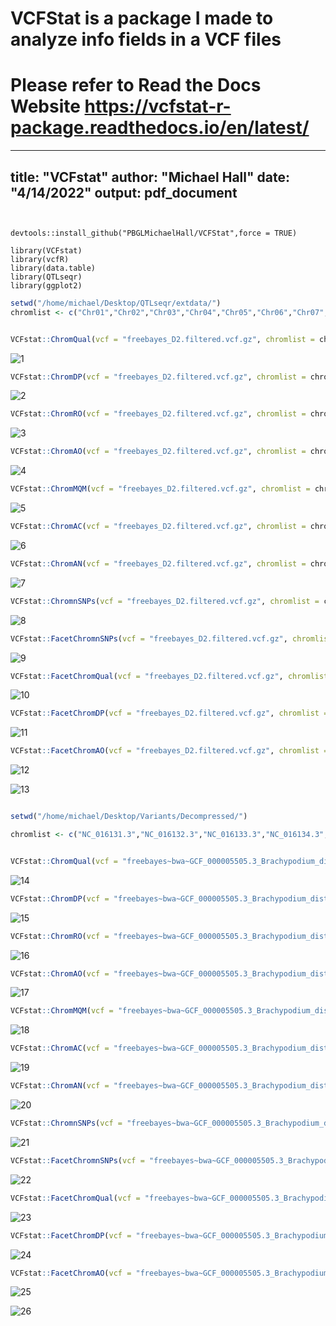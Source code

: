# VCFStat is a package I made to analyze info fields in a VCF files
# Please refer to Read the Docs Website https://vcfstat-r-package.readthedocs.io/en/latest/
---
title: "VCFstat"
author: "Michael Hall"
date: "4/14/2022"
output: pdf_document
---


```{r Best}
  

devtools::install_github("PBGLMichaelHall/VCFStat",force = TRUE)

library(VCFstat)
library(vcfR)
library(data.table)
library(QTLseqr)
library(ggplot2)

```


```r
setwd("/home/michael/Desktop/QTLseqr/extdata/")
chromlist <- c("Chr01","Chr02","Chr03","Chr04","Chr05","Chr06","Chr07","Chr08","Chr09","Chr10")


VCFstat::ChromQual(vcf = "freebayes_D2.filtered.vcf.gz", chromlist = chromlist,windowSize = 1e+05, binwidth = 50,Maximum=5000)
```
![1](https://user-images.githubusercontent.com/93121277/163991880-7eff336b-6eb2-45cf-ada4-0ae3787b489f.png)

```r
VCFstat::ChromDP(vcf = "freebayes_D2.filtered.vcf.gz", chromlist = chromlist,windowSize = 1e+05, binwidth = 10)
```
![2](https://user-images.githubusercontent.com/93121277/163991898-568d96de-9773-4da1-a2e2-e22edd470ced.png)

```r
VCFstat::ChromRO(vcf = "freebayes_D2.filtered.vcf.gz", chromlist = chromlist,windowSize = 1e+05, binwidth = 10)
```
![3](https://user-images.githubusercontent.com/93121277/163991973-cc2743e1-49df-4a59-a6b0-ef66bafbd07d.png)


```r
VCFstat::ChromAO(vcf = "freebayes_D2.filtered.vcf.gz", chromlist = chromlist,windowSize = 1e+05, binwidth = 10)
```
![4](https://user-images.githubusercontent.com/93121277/163992003-8ca07920-803d-4ea0-91a6-27cb9baf5318.png)


```r
VCFstat::ChromMQM(vcf = "freebayes_D2.filtered.vcf.gz", chromlist = chromlist,windowSize = 1e+05, binwidth = 10)
```
![5](https://user-images.githubusercontent.com/93121277/163992014-1d49cd02-6eb4-41da-97cc-3a5b4edec069.png)

```r
VCFstat::ChromAC(vcf = "freebayes_D2.filtered.vcf.gz", chromlist = chromlist,windowSize = 1e+05, binwidth = 10)
```
![6](https://user-images.githubusercontent.com/93121277/163992029-85972022-0ed0-4613-b8dc-f8c521399447.png)

```r
VCFstat::ChromAN(vcf = "freebayes_D2.filtered.vcf.gz", chromlist = chromlist,windowSize = 1e+05, binwidth = 10)
```
![7](https://user-images.githubusercontent.com/93121277/163992038-a8fd2a00-8e8b-4592-9aab-4836a6024763.png)

```r
VCFstat::ChromnSNPs(vcf = "freebayes_D2.filtered.vcf.gz", chromlist = chromlist,windowSize = 1e+05, binwidth = 10)
```
![8](https://user-images.githubusercontent.com/93121277/163992055-ab66d757-7869-48f4-9f1d-83cdb75dd816.png)


```r
VCFstat::FacetChromnSNPs(vcf = "freebayes_D2.filtered.vcf.gz", chromlist = chromlist,windowSize = 1e+05, ncol=10)
```
![9](https://user-images.githubusercontent.com/93121277/163992080-709ee512-a0c9-4deb-bc78-c8bb0eb091b9.png)


```r
VCFstat::FacetChromQual(vcf = "freebayes_D2.filtered.vcf.gz", chromlist = chromlist,windowSize = 1e+05, ncol=10)
```
![10](https://user-images.githubusercontent.com/93121277/163992096-a6665a60-250d-4902-9ee1-9f164b81b658.png)


```r
VCFstat::FacetChromDP(vcf = "freebayes_D2.filtered.vcf.gz", chromlist = chromlist,windowSize = 1e+05, ncol=10)
```
![11](https://user-images.githubusercontent.com/93121277/163992109-ae192335-ca3d-47cd-b1dd-573db78dd29c.png)


```r
VCFstat::FacetChromAO(vcf = "freebayes_D2.filtered.vcf.gz", chromlist = chromlist,windowSize = 1e+05, ncol=10)
```
![12](https://user-images.githubusercontent.com/93121277/163992119-8272a52e-e0f2-4162-b94c-ec3c63fd8983.png)

![13](https://user-images.githubusercontent.com/93121277/163992127-da7dfea3-66e1-4a8b-9f75-e99cbe323773.png)






```r

setwd("/home/michael/Desktop/Variants/Decompressed/")

chromlist <- c("NC_016131.3","NC_016132.3","NC_016133.3","NC_016134.3","NC_016135.3")


VCFstat::ChromQual(vcf = "freebayes~bwa~GCF_000005505.3_Brachypodium_distachyon_v3.0~all_samples~filtered-strict.vcf", chromlist = chromlist,windowSize = 1e+05, binwidth = 50,Maximum=5000)
```
![14](https://user-images.githubusercontent.com/93121277/163992145-1203a87a-1264-4e65-868f-ff31bae02c15.png)

```r
VCFstat::ChromDP(vcf = "freebayes~bwa~GCF_000005505.3_Brachypodium_distachyon_v3.0~all_samples~filtered-strict.vcf", chromlist = chromlist,windowSize = 1e+05, binwidth = 10)
```
![15](https://user-images.githubusercontent.com/93121277/163992161-c74b85c0-6c94-4ffd-b8d9-65bceee90dc4.png)


```r
VCFstat::ChromRO(vcf = "freebayes~bwa~GCF_000005505.3_Brachypodium_distachyon_v3.0~all_samples~filtered-strict.vcf", chromlist = chromlist,windowSize = 1e+05, binwidth = 10)
```
![16](https://user-images.githubusercontent.com/93121277/163992166-88f61376-3c6a-456f-bead-4f4a52af9780.png)

```r
VCFstat::ChromAO(vcf = "freebayes~bwa~GCF_000005505.3_Brachypodium_distachyon_v3.0~all_samples~filtered-strict.vcf", chromlist = chromlist,windowSize = 1e+05, binwidth = 10)
```
![17](https://user-images.githubusercontent.com/93121277/163992184-ac8ad14b-1143-40e7-866e-296b1a6977d3.png)

```r
VCFstat::ChromMQM(vcf = "freebayes~bwa~GCF_000005505.3_Brachypodium_distachyon_v3.0~all_samples~filtered-strict.vcf", chromlist = chromlist,windowSize = 1e+05, binwidth = 10)
```
![18](https://user-images.githubusercontent.com/93121277/163992194-db12fecd-816e-4178-b943-2b3b8ef57bbe.png)


```r
VCFstat::ChromAC(vcf = "freebayes~bwa~GCF_000005505.3_Brachypodium_distachyon_v3.0~all_samples~filtered-strict.vcf", chromlist = chromlist,windowSize = 1e+05, binwidth = 10)
```
![19](https://user-images.githubusercontent.com/93121277/163992229-ecd45187-5527-4605-9fbc-6d36576c7631.png)


```r
VCFstat::ChromAN(vcf = "freebayes~bwa~GCF_000005505.3_Brachypodium_distachyon_v3.0~all_samples~filtered-strict.vcf", chromlist = chromlist,windowSize = 1e+05, binwidth = 10)
```
![20](https://user-images.githubusercontent.com/93121277/163992243-46ef5458-dca7-4997-8946-f9218e477201.png)



```r
VCFstat::ChromnSNPs(vcf = "freebayes~bwa~GCF_000005505.3_Brachypodium_distachyon_v3.0~all_samples~filtered-strict.vcf", chromlist = chromlist,windowSize = 1e+05, binwidth = 10)
```
![21](https://user-images.githubusercontent.com/93121277/163992252-21f96161-65eb-4af5-9cb7-1f62e60347c4.png)


```r
VCFstat::FacetChromnSNPs(vcf = "freebayes~bwa~GCF_000005505.3_Brachypodium_distachyon_v3.0~all_samples~filtered-strict.vcf", chromlist = chromlist,windowSize = 1e+05, ncol=10)
```
![22](https://user-images.githubusercontent.com/93121277/163992268-8dc9d71c-ede5-487b-88be-804a240e7672.png)


```r
VCFstat::FacetChromQual(vcf = "freebayes~bwa~GCF_000005505.3_Brachypodium_distachyon_v3.0~all_samples~filtered-strict.vcf", chromlist = chromlist,windowSize = 1e+05, ncol=10)
```
![23](https://user-images.githubusercontent.com/93121277/163992280-f49b0119-ac4d-424d-b6da-4b3a003cb261.png)


```r
VCFstat::FacetChromDP(vcf = "freebayes~bwa~GCF_000005505.3_Brachypodium_distachyon_v3.0~all_samples~filtered-strict.vcf", chromlist = chromlist,windowSize = 1e+05, ncol=10)
```
![24](https://user-images.githubusercontent.com/93121277/163992294-353674eb-d71e-4058-bde1-ebd5b83eb4e8.png)


```r
VCFstat::FacetChromAO(vcf = "freebayes~bwa~GCF_000005505.3_Brachypodium_distachyon_v3.0~all_samples~filtered-strict.vcf", chromlist = chromlist,windowSize = 1e+05, ncol=10)
```
![25](https://user-images.githubusercontent.com/93121277/163992323-54ffd134-b431-40ca-9a0b-8da38dbd901c.png)

![26](https://user-images.githubusercontent.com/93121277/163992348-46a0722c-2bb8-4e4c-9701-1f09c44b96a0.png)



